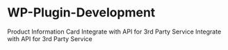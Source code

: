 # WP-Plugin-Development
Product Information Card Integrate with API for 3rd Party Service
Integrate with API for 3rd Party Service
